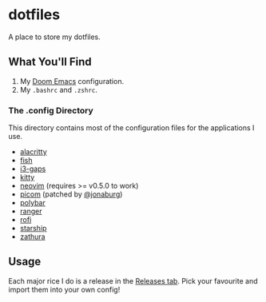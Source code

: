 # dotfiles

A place to store my dotfiles.

## What You'll Find

1. My [Doom Emacs](https://github.com/hlissner/doom-emacs) configuration.
2. My `.bashrc` and `.zshrc`.

### The .config Directory

This directory contains most of the configuration files for the applications I use.

- [alacritty](https://github.com/alacritty/alacritty)
- [fish](https://fishshell.com/)
- [i3-gaps](https://github.com/Airblader/i3)
- [kitty](https://sw.kovidgoyal.net/kitty/)
- [neovim](https://neovim.io/) (requires >= v0.5.0 to work)
- [picom](https://github.com/jonaburg/picom) (patched by [@jonaburg](https://github.com/jonaburg))
- [polybar](https://github.com/polybar/polybar)
- [ranger](https://github.com/ranger/ranger)
- [rofi](https://github.com/davatorium/rofi)
- [starship](https://starship.rs/)
- [zathura](https://pwmt.org/projects/zathura/)

## Usage

Each major rice I do is a release in the [Releases tab](https://github.com/g-e-o-m-e-t-r-i-c/dotfiles/releases).
Pick your favourite and import them into your own config!
